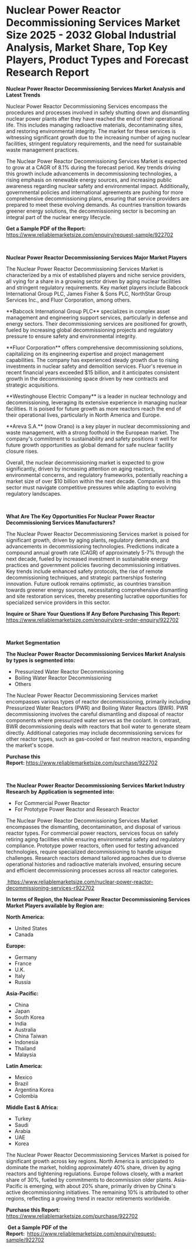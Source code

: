 <p><h1>Nuclear Power Reactor Decommissioning Services Market Size 2025 - 2032 Global Industrial Analysis, Market Share, Top Key Players, Product Types and Forecast Research Report</h1></p><p><strong>Nuclear Power Reactor Decommissioning Services Market Analysis and Latest Trends</strong></p>
<p><p>Nuclear Power Reactor Decommissioning Services encompass the procedures and processes involved in safely shutting down and dismantling nuclear power plants after they have reached the end of their operational life. This includes managing radioactive materials, decontaminating sites, and restoring environmental integrity. The market for these services is witnessing significant growth due to the increasing number of aging nuclear facilities, stringent regulatory requirements, and the need for sustainable waste management practices. </p><p>The Nuclear Power Reactor Decommissioning Services Market is expected to grow at a CAGR of 8.1% during the forecast period. Key trends driving this growth include advancements in decommissioning technologies, a rising emphasis on renewable energy sources, and increasing public awareness regarding nuclear safety and environmental impact. Additionally, governmental policies and international agreements are pushing for more comprehensive decommissioning plans, ensuring that service providers are prepared to meet these evolving demands. As countries transition towards greener energy solutions, the decommissioning sector is becoming an integral part of the nuclear energy lifecycle.</p></p>
<p><strong>Get a Sample PDF of the Report:&nbsp;</strong> <a href="https://www.reliablemarketsize.com/enquiry/request-sample/922702?utm_campaign=3497&utm_medium=2&utm_source=Github&utm_content=ia&utm_term=18042025&utm_id=nuclear-power-reactor-decommissioning-services">https://www.reliablemarketsize.com/enquiry/request-sample/922702</a></p>
<p>&nbsp;</p>
<p><strong>Nuclear Power Reactor Decommissioning Services Major Market Players</strong></p>
<p><p>The Nuclear Power Reactor Decommissioning Services Market is characterized by a mix of established players and niche service providers, all vying for a share in a growing sector driven by aging nuclear facilities and stringent regulatory requirements. Key market players include Babcock International Group PLC, James Fisher & Sons PLC, NorthStar Group Services Inc., and Fluor Corporation, among others.</p><p>**Babcock International Group PLC** specializes in complex asset management and engineering support services, particularly in defense and energy sectors. Their decommissioning services are positioned for growth, fueled by increasing global decommissioning projects and regulatory pressure to ensure safety and environmental integrity.</p><p>**Fluor Corporation** offers comprehensive decommissioning solutions, capitalizing on its engineering expertise and project management capabilities. The company has experienced steady growth due to rising investments in nuclear safety and demolition services. Fluor's revenue in recent financial years exceeded $15 billion, and it anticipates consistent growth in the decommissioning space driven by new contracts and strategic acquisitions.</p><p>**Westinghouse Electric Company** is a leader in nuclear technology and decommissioning, leveraging its extensive experience in managing nuclear facilities. It is poised for future growth as more reactors reach the end of their operational lives, particularly in North America and Europe.</p><p>**Areva S.A.** (now Orano) is a key player in nuclear decommissioning and waste management, with a strong foothold in the European market. The company's commitment to sustainability and safety positions it well for future growth opportunities as global demand for safe nuclear facility closure rises.</p><p>Overall, the nuclear decommissioning market is expected to grow significantly, driven by increasing attention on aging reactors, environmental concerns, and regulatory frameworks, potentially reaching a market size of over $10 billion within the next decade. Companies in this sector must navigate competitive pressures while adapting to evolving regulatory landscapes.</p></p>
<p>&nbsp;</p>
<p><strong>What Are The Key Opportunities For Nuclear Power Reactor Decommissioning Services Manufacturers?</strong></p>
<p><p>The Nuclear Power Reactor Decommissioning Services market is poised for significant growth, driven by aging plants, regulatory demands, and advancements in decommissioning technologies. Predictions indicate a compound annual growth rate (CAGR) of approximately 5-7% through the next decade, fueled by increased investment in sustainable energy practices and government policies favoring decommissioning initiatives. Key trends include enhanced safety protocols, the rise of remote decommissioning techniques, and strategic partnerships fostering innovation. Future outlook remains optimistic, as countries transition towards greener energy sources, necessitating comprehensive dismantling and site restoration services, thereby presenting lucrative opportunities for specialized service providers in this sector.</p></p>
<p><strong>Inquire or Share Your Questions If Any Before Purchasing This Report:</strong> <a href="https://www.reliablemarketsize.com/enquiry/pre-order-enquiry/922702?utm_campaign=3497&utm_medium=2&utm_source=Github&utm_content=ia&utm_term=18042025&utm_id=nuclear-power-reactor-decommissioning-services">https://www.reliablemarketsize.com/enquiry/pre-order-enquiry/922702</a></p>
<p>&nbsp;</p>
<p><strong>Market Segmentation</strong></p>
<p><strong>The Nuclear Power Reactor Decommissioning Services Market Analysis by types is segmented into:</strong></p>
<p><ul><li>Pressurized Water Reactor Decommissioning</li><li>Boiling Water Reactor Decommissioning</li><li>Others</li></ul></p>
<p><p>The Nuclear Power Reactor Decommissioning Services market encompasses various types of reactor decommissioning, primarily including Pressurized Water Reactors (PWR) and Boiling Water Reactors (BWR). PWR decommissioning involves the careful dismantling and disposal of reactor components where pressurized water serves as the coolant. In contrast, BWR decommissioning deals with reactors that boil water to generate steam directly. Additional categories may include decommissioning services for other reactor types, such as gas-cooled or fast neutron reactors, expanding the market's scope.</p></p>
<p><strong>Purchase this Report:&nbsp;</strong><a href="https://www.reliablemarketsize.com/purchase/922702?utm_campaign=3497&utm_medium=2&utm_source=Github&utm_content=ia&utm_term=18042025&utm_id=nuclear-power-reactor-decommissioning-services">https://www.reliablemarketsize.com/purchase/922702</a></p>
<p>&nbsp;</p>
<p><strong>The Nuclear Power Reactor Decommissioning Services Market Industry Research by Application is segmented into:</strong></p>
<p><ul><li>For Commercial Power Reactor</li><li>For Prototype Power Reactor and Research Reactor</li></ul></p>
<p><p>The Nuclear Power Reactor Decommissioning Services Market encompasses the dismantling, decontamination, and disposal of various reactor types. For commercial power reactors, services focus on safely retiring aging facilities while ensuring environmental safety and regulatory compliance. Prototype power reactors, often used for testing advanced technologies, require specialized decommissioning to handle unique challenges. Research reactors demand tailored approaches due to diverse operational histories and radioactive materials involved, ensuring secure and efficient decommissioning processes across all reactor categories.</p></p>
<p><a href="https://www.reliablemarketsize.com/nuclear-power-reactor-decommissioning-services-r922702?utm_campaign=3497&utm_medium=2&utm_source=Github&utm_content=ia&utm_term=18042025&utm_id=nuclear-power-reactor-decommissioning-services">&nbsp;https://www.reliablemarketsize.com/nuclear-power-reactor-decommissioning-services-r922702</a></p>
<p><strong>In terms of Region, the Nuclear Power Reactor Decommissioning Services Market Players available by Region are:</strong></p>
<p>
    <p> <strong> North America: </strong>
        <ul>
            <li>United States</li>
            <li>Canada</li>
        </ul>
        </p> 
    <p> <strong> Europe: </strong>
        <ul>
            <li>Germany</li>
            <li>France</li>
            <li>U.K.</li>
            <li>Italy</li>
            <li>Russia</li>
        </ul>
        </p> 
    <p> <strong> Asia-Pacific: </strong>
        <ul>
            <li>China</li>
            <li>Japan</li>
            <li>South Korea</li>
            <li>India</li>
            <li>Australia</li>
            <li>China Taiwan</li>
            <li>Indonesia</li>
            <li>Thailand</li>
            <li>Malaysia</li>
        </ul>
        </p> 
    <p> <strong> Latin America: </strong>
        <ul>
            <li>Mexico</li>
            <li>Brazil</li>
            <li>Argentina Korea</li>
            <li>Colombia</li>
        </ul>
        </p> 
    <p> <strong> Middle East & Africa: </strong>
        <ul>
            <li>Turkey</li>
            <li>Saudi</li>
            <li>Arabia</li>
            <li>UAE</li>
            <li>Korea</li>
        </ul>
    </p>
    </p>
<p><p>The Nuclear Power Reactor Decommissioning Services Market is poised for significant growth across key regions. North America is anticipated to dominate the market, holding approximately 40% share, driven by aging reactors and tightening regulations. Europe follows closely, with a market share of 30%, fueled by commitments to decommission older plants. Asia-Pacific is emerging, with about 20% share, primarily driven by China's active decommissioning initiatives. The remaining 10% is attributed to other regions, reflecting a growing trend in reactor retirements worldwide.</p></p>
<p><strong>Purchase this Report: </strong><a href="https://www.reliablemarketsize.com/purchase/922702?utm_campaign=3497&utm_medium=2&utm_source=Github&utm_content=ia&utm_term=18042025&utm_id=nuclear-power-reactor-decommissioning-services">https://www.reliablemarketsize.com/purchase/922702</a></p>
<p>&nbsp;<strong>Get a Sample PDF of the Report:&nbsp;&nbsp;</strong><a href="https://www.reliablemarketsize.com/enquiry/request-sample/922702?utm_campaign=3497&utm_medium=2&utm_source=Github&utm_content=ia&utm_term=18042025&utm_id=nuclear-power-reactor-decommissioning-services">https://www.reliablemarketsize.com/enquiry/request-sample/922702</a></p>
<p><strong></strong></p>
<p><p></p><p></p><p></p></p>
